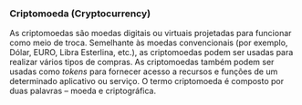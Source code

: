 ### Criptomoeda (Cryptocurrency)

As criptomoedas são moedas digitais ou virtuais projetadas para funcionar como meio de troca. Semelhante às moedas convencionais (por exemplo, Dólar, EURO, Libra Esterlina, etc.), as criptomoedas podem ser usadas para realizar vários tipos de compras. As criptomoedas também podem ser usadas como _tokens_ para fornecer acesso a recursos e funções de um determinado aplicativo ou serviço. O termo criptomoeda é composto por duas palavras – moeda e criptográfica.

